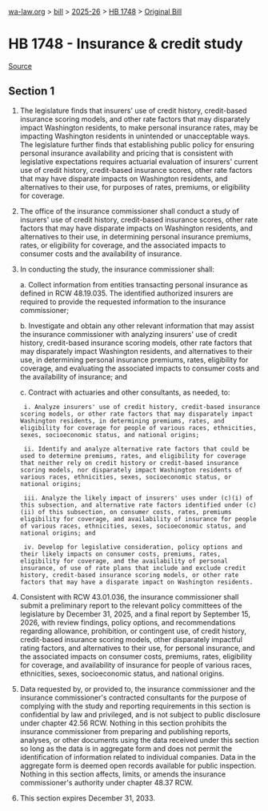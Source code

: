 [wa-law.org](/) > [bill](/bill/) > [2025-26](/bill/2025-26/) > [HB 1748](/bill/2025-26/hb/1748/) > [Original Bill](/bill/2025-26/hb/1748/1/)

# HB 1748 - Insurance & credit study

[Source](http://lawfilesext.leg.wa.gov/biennium/2025-26/Pdf/Bills/House%20Bills/1748.pdf)

## Section 1
1. The legislature finds that insurers' use of credit history, credit-based insurance scoring models, and other rate factors that may disparately impact Washington residents, to make personal insurance rates, may be impacting Washington residents in unintended or unacceptable ways. The legislature further finds that establishing public policy for ensuring personal insurance availability and pricing that is consistent with legislative expectations requires actuarial evaluation of insurers' current use of credit history, credit-based insurance scores, other rate factors that may have disparate impacts on Washington residents, and alternatives to their use, for purposes of rates, premiums, or eligibility for coverage.

2. The office of the insurance commissioner shall conduct a study of insurers' use of credit history, credit-based insurance scores, other rate factors that may have disparate impacts on Washington residents, and alternatives to their use, in determining personal insurance premiums, rates, or eligibility for coverage, and the associated impacts to consumer costs and the availability of insurance.

3. In conducting the study, the insurance commissioner shall:

    a. Collect information from entities transacting personal insurance as defined in RCW 48.19.035. The identified authorized insurers are required to provide the requested information to the insurance commissioner;

    b. Investigate and obtain any other relevant information that may assist the insurance commissioner with analyzing insurers' use of credit history, credit-based insurance scoring models, other rate factors that may disparately impact Washington residents, and alternatives to their use, in determining personal insurance premiums, rates, eligibility for coverage, and evaluating the associated impacts to consumer costs and the availability of insurance; and

    c. Contract with actuaries and other consultants, as needed, to:

        i. Analyze insurers' use of credit history, credit-based insurance scoring models, or other rate factors that may disparately impact Washington residents, in determining premiums, rates, and eligibility for coverage for people of various races, ethnicities, sexes, socioeconomic status, and national origins;

        ii. Identify and analyze alternative rate factors that could be used to determine premiums, rates, and eligibility for coverage that neither rely on credit history or credit-based insurance scoring models, nor disparately impact Washington residents of various races, ethnicities, sexes, socioeconomic status, or national origins;

        iii. Analyze the likely impact of insurers' uses under (c)(i) of this subsection, and alternative rate factors identified under (c)(ii) of this subsection, on consumer costs, rates, premiums eligibility for coverage, and availability of insurance for people of various races, ethnicities, sexes, socioeconomic status, and national origins; and

        iv. Develop for legislative consideration, policy options and their likely impacts on consumer costs, premiums, rates, eligibility for coverage, and the availability of personal insurance, of use of rate plans that include and exclude credit history, credit-based insurance scoring models, or other rate factors that may have a disparate impact on Washington residents.

4. Consistent with RCW 43.01.036, the insurance commissioner shall submit a preliminary report to the relevant policy committees of the legislature by December 31, 2025, and a final report by September 15, 2026, with review findings, policy options, and recommendations regarding allowance, prohibition, or contingent use, of credit history, credit-based insurance scoring models, other disparately impactful rating factors, and alternatives to their use, for personal insurance, and the associated impacts on consumer costs, premiums, rates, eligibility for coverage, and availability of insurance for people of various races, ethnicities, sexes, socioeconomic status, and national origins.

5. Data requested by, or provided to, the insurance commissioner and the insurance commissioner's contracted consultants for the purpose of complying with the study and reporting requirements in this section is confidential by law and privileged, and is not subject to public disclosure under chapter 42.56 RCW. Nothing in this section prohibits the insurance commissioner from preparing and publishing reports, analyses, or other documents using the data received under this section so long as the data is in aggregate form and does not permit the identification of information related to individual companies. Data in the aggregate form is deemed open records available for public inspection. Nothing in this section affects, limits, or amends the insurance commissioner's authority under chapter 48.37 RCW.

6. This section expires December 31, 2033.
